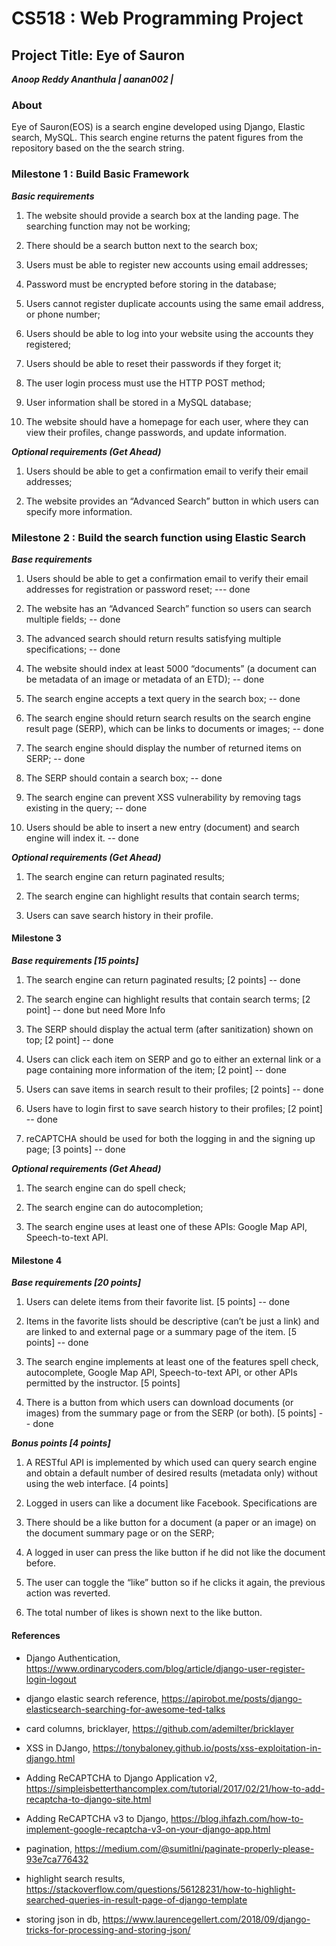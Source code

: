 # CS518 : Web Programming Project
## Project Title: Eye of Sauron
***Anoop Reddy Ananthula | aanan002 |***

### About

Eye of Sauron(EOS) is a search engine developed using Django, Elastic search, MySQL. This search engine returns the patent figures from the repository based on the the search string.

### Milestone 1 : Build Basic Framework

***Basic requirements***

1. The website should provide a search box at the landing page. The searching function
may not be working;

2. There should be a search button next to the search box;

3. Users must be able to register new accounts using email addresses;

4. Password must be encrypted before storing in the database;

5. Users cannot register duplicate accounts using the same email address, or phone number;

6. Users should be able to log into your website using the accounts they registered;

7. Users should be able to reset their passwords if they forget it;

8. The user login process must use the HTTP POST method;

9. User information shall be stored in a MySQL database;

10. The website should have a homepage for each user, where they can view their profiles, change passwords, and update information.

***Optional requirements (Get Ahead)***
1. Users should be able to get a confirmation email to verify their email addresses;

2. The website provides an “Advanced Search” button in which users can specify more
information.

### Milestone 2 :  Build the search function using Elastic Search

***Base requirements***

1. Users should be able to get a confirmation email to verify their email addresses for registration or password reset; --- done

2. The website has an “Advanced Search” function so users can search multiple fields; -- done

3. The advanced search should return results satisfying multiple specifications; -- done

4. The website should index at least 5000 “documents” (a document can be metadata of an image or metadata of an ETD); -- done

5. The search engine accepts a text query in the search box; -- done

6. The search engine should return search results on the search engine result page (SERP), which can be links to documents or images; -- done

7. The search engine should display the number of returned items on SERP; -- done

8. The SERP should contain a search box; -- done

9. The search engine can prevent XSS vulnerability by removing tags existing in the query; -- done 

10. Users should be able to insert a new entry (document) and search engine will index it. -- done

***Optional requirements (Get Ahead)***

1. The search engine can return paginated results;

2. The search engine can highlight results that contain search terms;

3. Users can save search history in their profile.

#### Milestone 3

***Base requirements [15 points]***

1. The search engine can return paginated results; [2 points] -- done

2. The search engine can highlight results that contain search terms; [2 point] -- done but need More Info

3. The SERP should display the actual term (after sanitization) shown on top; [2 point] -- done

4. Users can click each item on SERP and go to either an external link or a page containing 
more information of the item; [2 point] -- done

5. Users can save items in search result to their profiles; [2 points] -- done

6. Users have to login first to save search history to their profiles; [2 point] -- done

7. reCAPTCHA should be used for both the logging in and the signing up page; [3 points] -- done

***Optional requirements (Get Ahead)***

1. The search engine can do spell check;

2. The search engine can do autocompletion;

3. The search engine uses at least one of these APIs: Google Map API, Speech-to-text API.

#### Milestone 4

***Base requirements [20 points]***

1. Users can delete items from their favorite list. [5 points] -- done

2. Items in the favorite lists should be descriptive (can’t be just a link) and are linked to and
external page or a summary page of the item. [5 points] -- done

3. The search engine implements at least one of the features spell check, autocomplete,
Google Map API, Speech-to-text API, or other APIs permitted by the instructor. [5
points]

4. There is a button from which users can download documents (or images) from the
summary page or from the SERP (or both). [5 points] -- done

***Bonus points [4 points]***

1. A RESTful API is implemented by which used can query search engine and obtain a
default number of desired results (metadata only) without using the web interface. [4
points]

2. Logged in users can like a document like Facebook. Specifications are

  1. There should be a like button for a document (a paper or an image) on the document
summary page or on the SERP;

  2. A logged in user can press the like button if he did not like the document before.

  3. The user can toggle the “like” button so if he clicks it again, the previous action was
reverted.

  4. The total number of likes is shown next to the like button. 

#### References

* Django Authentication, https://www.ordinarycoders.com/blog/article/django-user-register-login-logout

* django elastic search reference, https://apirobot.me/posts/django-elasticsearch-searching-for-awesome-ted-talks

* card columns, bricklayer, https://github.com/ademilter/bricklayer

* XSS in DJango, https://tonybaloney.github.io/posts/xss-exploitation-in-django.html

* Adding ReCAPTCHA to Django Application v2, https://simpleisbetterthancomplex.com/tutorial/2017/02/21/how-to-add-recaptcha-to-django-site.html

* Adding ReCAPTCHA v3 to Django,  https://blog.ihfazh.com/how-to-implement-google-recaptcha-v3-on-your-django-app.html

* pagination, https://medium.com/@sumitlni/paginate-properly-please-93e7ca776432

* highlight search results, https://stackoverflow.com/questions/56128231/how-to-highlight-searched-queries-in-result-page-of-django-template

* storing json in db, https://www.laurencegellert.com/2018/09/django-tricks-for-processing-and-storing-json/